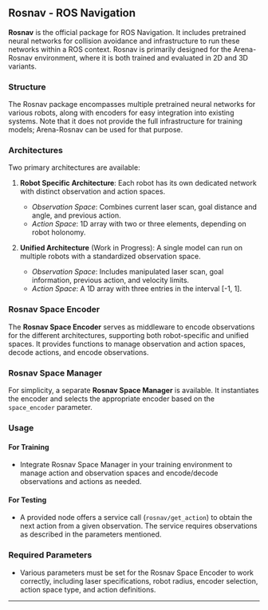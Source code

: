 
## Rosnav - ROS Navigation

**Rosnav** is the official package for ROS Navigation. It includes pretrained neural networks for collision avoidance and infrastructure to run these networks within a ROS context. Rosnav is primarily designed for the Arena-Rosnav environment, where it is both trained and evaluated in 2D and 3D variants.

### Structure

The Rosnav package encompasses multiple pretrained neural networks for various robots, along with encoders for easy integration into existing systems. Note that it does not provide the full infrastructure for training models; Arena-Rosnav can be used for that purpose.

### Architectures

Two primary architectures are available:

1. **Robot Specific Architecture**: Each robot has its own dedicated network with distinct observation and action spaces.

   - *Observation Space*: Combines current laser scan, goal distance and angle, and previous action.
   - *Action Space*: 1D array with two or three elements, depending on robot holonomy.

2. **Unified Architecture** (Work in Progress): A single model can run on multiple robots with a standardized observation space.

   - *Observation Space*: Includes manipulated laser scan, goal information, previous action, and velocity limits.
   - *Action Space*: A 1D array with three entries in the interval [-1, 1].

### Rosnav Space Encoder

The **Rosnav Space Encoder** serves as middleware to encode observations for the different architectures, supporting both robot-specific and unified spaces. It provides functions to manage observation and action spaces, decode actions, and encode observations.

### Rosnav Space Manager

For simplicity, a separate **Rosnav Space Manager** is available. It instantiates the encoder and selects the appropriate encoder based on the `space_encoder` parameter.

### Usage

#### For Training

- Integrate Rosnav Space Manager in your training environment to manage action and observation spaces and encode/decode observations and actions as needed.

#### For Testing

- A provided node offers a service call (`rosnav/get_action`) to obtain the next action from a given observation. The service requires observations as described in the parameters mentioned.

### Required Parameters

- Various parameters must be set for the Rosnav Space Encoder to work correctly, including laser specifications, robot radius, encoder selection, action space type, and action definitions.

---
